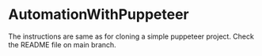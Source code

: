 # AutomationWithPuppeteer
The instructions are same as for cloning a simple puppeteer project.
Check the README file on main branch.
